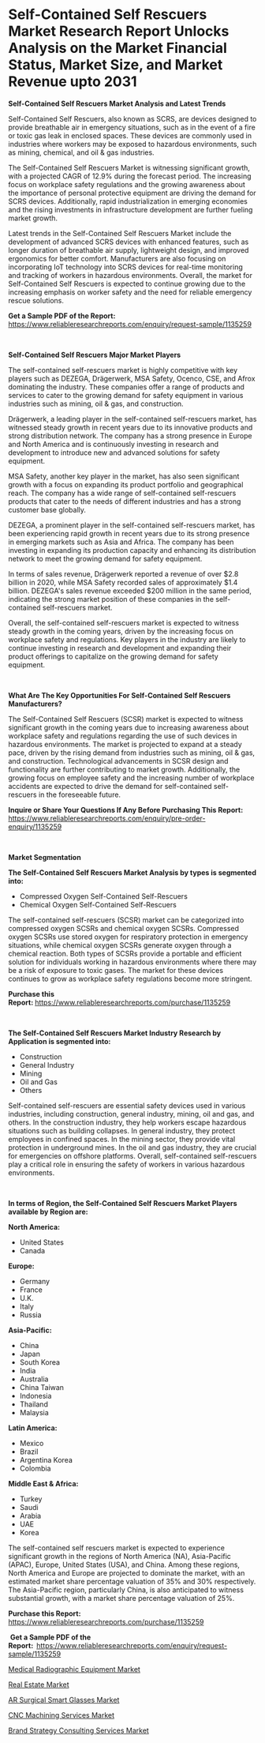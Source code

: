 <p><h1>Self-Contained Self Rescuers Market Research Report Unlocks Analysis on the Market Financial Status, Market Size, and Market Revenue upto 2031</h1></p><p><strong>Self-Contained Self Rescuers Market Analysis and Latest Trends</strong></p>
<p><p>Self-Contained Self Rescuers, also known as SCRS, are devices designed to provide breathable air in emergency situations, such as in the event of a fire or toxic gas leak in enclosed spaces. These devices are commonly used in industries where workers may be exposed to hazardous environments, such as mining, chemical, and oil & gas industries.</p><p>The Self-Contained Self Rescuers Market is witnessing significant growth, with a projected CAGR of 12.9% during the forecast period. The increasing focus on workplace safety regulations and the growing awareness about the importance of personal protective equipment are driving the demand for SCRS devices. Additionally, rapid industrialization in emerging economies and the rising investments in infrastructure development are further fueling market growth.</p><p>Latest trends in the Self-Contained Self Rescuers Market include the development of advanced SCRS devices with enhanced features, such as longer duration of breathable air supply, lightweight design, and improved ergonomics for better comfort. Manufacturers are also focusing on incorporating IoT technology into SCRS devices for real-time monitoring and tracking of workers in hazardous environments. Overall, the market for Self-Contained Self Rescuers is expected to continue growing due to the increasing emphasis on worker safety and the need for reliable emergency rescue solutions.</p></p>
<p><strong>Get a Sample PDF of the Report:&nbsp;</strong> <a href="https://www.reliableresearchreports.com/enquiry/request-sample/1135259">https://www.reliableresearchreports.com/enquiry/request-sample/1135259</a></p>
<p>&nbsp;</p>
<p><strong>Self-Contained Self Rescuers Major Market Players</strong></p>
<p><p>The self-contained self-rescuers market is highly competitive with key players such as DEZEGA, Drägerwerk, MSA Safety, Ocenco, CSE, and Afrox dominating the industry. These companies offer a range of products and services to cater to the growing demand for safety equipment in various industries such as mining, oil & gas, and construction.</p><p>Drägerwerk, a leading player in the self-contained self-rescuers market, has witnessed steady growth in recent years due to its innovative products and strong distribution network. The company has a strong presence in Europe and North America and is continuously investing in research and development to introduce new and advanced solutions for safety equipment.</p><p>MSA Safety, another key player in the market, has also seen significant growth with a focus on expanding its product portfolio and geographical reach. The company has a wide range of self-contained self-rescuers products that cater to the needs of different industries and has a strong customer base globally.</p><p>DEZEGA, a prominent player in the self-contained self-rescuers market, has been experiencing rapid growth in recent years due to its strong presence in emerging markets such as Asia and Africa. The company has been investing in expanding its production capacity and enhancing its distribution network to meet the growing demand for safety equipment.</p><p>In terms of sales revenue, Drägerwerk reported a revenue of over $2.8 billion in 2020, while MSA Safety recorded sales of approximately $1.4 billion. DEZEGA's sales revenue exceeded $200 million in the same period, indicating the strong market position of these companies in the self-contained self-rescuers market.</p><p>Overall, the self-contained self-rescuers market is expected to witness steady growth in the coming years, driven by the increasing focus on workplace safety and regulations. Key players in the industry are likely to continue investing in research and development and expanding their product offerings to capitalize on the growing demand for safety equipment.</p></p>
<p>&nbsp;</p>
<p><strong>What Are The Key Opportunities For Self-Contained Self Rescuers Manufacturers?</strong></p>
<p><p>The Self-Contained Self Rescuers (SCSR) market is expected to witness significant growth in the coming years due to increasing awareness about workplace safety and regulations regarding the use of such devices in hazardous environments. The market is projected to expand at a steady pace, driven by the rising demand from industries such as mining, oil & gas, and construction. Technological advancements in SCSR design and functionality are further contributing to market growth. Additionally, the growing focus on employee safety and the increasing number of workplace accidents are expected to drive the demand for self-contained self-rescuers in the foreseeable future.</p></p>
<p><strong>Inquire or Share Your Questions If Any Before Purchasing This Report:</strong> <a href="https://www.reliableresearchreports.com/enquiry/pre-order-enquiry/1135259">https://www.reliableresearchreports.com/enquiry/pre-order-enquiry/1135259</a></p>
<p>&nbsp;</p>
<p><strong>Market Segmentation</strong></p>
<p><strong>The Self-Contained Self Rescuers Market Analysis by types is segmented into:</strong></p>
<p><ul><li>Compressed Oxygen Self-Contained Self-Rescuers</li><li>Chemical Oxygen Self-Contained Self-Rescuers</li></ul></p>
<p><p>The self-contained self-rescuers (SCSR) market can be categorized into compressed oxygen SCSRs and chemical oxygen SCSRs. Compressed oxygen SCSRs use stored oxygen for respiratory protection in emergency situations, while chemical oxygen SCSRs generate oxygen through a chemical reaction. Both types of SCSRs provide a portable and efficient solution for individuals working in hazardous environments where there may be a risk of exposure to toxic gases. The market for these devices continues to grow as workplace safety regulations become more stringent.</p></p>
<p><strong>Purchase this Report:&nbsp;</strong><a href="https://www.reliableresearchreports.com/purchase/1135259">https://www.reliableresearchreports.com/purchase/1135259</a></p>
<p>&nbsp;</p>
<p><strong>The Self-Contained Self Rescuers Market Industry Research by Application is segmented into:</strong></p>
<p><ul><li>Construction</li><li>General Industry</li><li>Mining</li><li>Oil and Gas</li><li>Others</li></ul></p>
<p><p>Self-contained self-rescuers are essential safety devices used in various industries, including construction, general industry, mining, oil and gas, and others. In the construction industry, they help workers escape hazardous situations such as building collapses. In general industry, they protect employees in confined spaces. In the mining sector, they provide vital protection in underground mines. In the oil and gas industry, they are crucial for emergencies on offshore platforms. Overall, self-contained self-rescuers play a critical role in ensuring the safety of workers in various hazardous environments.</p></p>
<p>&nbsp;</p>
<p><strong>In terms of Region, the Self-Contained Self Rescuers Market Players available by Region are:</strong></p>
<p>
    <p> <strong> North America: </strong>
        <ul>
            <li>United States</li>
            <li>Canada</li>
        </ul>
        </p> 
    <p> <strong> Europe: </strong>
        <ul>
            <li>Germany</li>
            <li>France</li>
            <li>U.K.</li>
            <li>Italy</li>
            <li>Russia</li>
        </ul>
        </p> 
    <p> <strong> Asia-Pacific: </strong>
        <ul>
            <li>China</li>
            <li>Japan</li>
            <li>South Korea</li>
            <li>India</li>
            <li>Australia</li>
            <li>China Taiwan</li>
            <li>Indonesia</li>
            <li>Thailand</li>
            <li>Malaysia</li>
        </ul>
        </p> 
    <p> <strong> Latin America: </strong>
        <ul>
            <li>Mexico</li>
            <li>Brazil</li>
            <li>Argentina Korea</li>
            <li>Colombia</li>
        </ul>
        </p> 
    <p> <strong> Middle East & Africa: </strong>
        <ul>
            <li>Turkey</li>
            <li>Saudi</li>
            <li>Arabia</li>
            <li>UAE</li>
            <li>Korea</li>
        </ul>
    </p>
    </p>
<p><p>The self-contained self rescuers market is expected to experience significant growth in the regions of North America (NA), Asia-Pacific (APAC), Europe, United States (USA), and China. Among these regions, North America and Europe are projected to dominate the market, with an estimated market share percentage valuation of 35% and 30% respectively. The Asia-Pacific region, particularly China, is also anticipated to witness substantial growth, with a market share percentage valuation of 25%.</p></p>
<p><strong>Purchase this Report: </strong><a href="https://www.reliableresearchreports.com/purchase/1135259">https://www.reliableresearchreports.com/purchase/1135259</a></p>
<p>&nbsp;<strong>Get a Sample PDF of the Report:&nbsp;&nbsp;</strong><a href="https://www.reliableresearchreports.com/enquiry/request-sample/1135259">https://www.reliableresearchreports.com/enquiry/request-sample/1135259</a></p>
<p><strong></strong></p>
<p><p><a href="https://github.com/gulaimolin/Market-Research-Report-List-3/blob/main/medical-radiographic-equipment-market.md">Medical Radiographic Equipment Market</a></p><p><a href="https://medium.com/@leeullrich2023/real-estate-market-size-and-market-trends-complete-industry-overview-2024-to-2031-4c0bd7b8a303">Real Estate Market</a></p><p><a href="https://github.com/mauripalmi/Market-Research-Report-List-2/blob/main/ar-surgical-smart-glasses-market.md">AR Surgical Smart Glasses Market</a></p><p><a href="https://medium.com/@leeullrich2023/cnc-machining-services-market-comprehensive-assessment-by-type-application-and-geography-a5a3d179fbf0">CNC Machining Services Market</a></p><p><a href="https://medium.com/@leeullrich2023/brand-strategy-consulting-services-market-report-reveals-the-latest-trends-and-growth-opportunities-492385e3a90f">Brand Strategy Consulting Services Market</a></p></p>